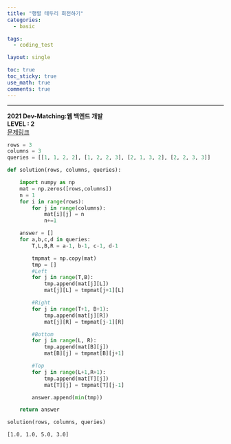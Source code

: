 ```yaml
---
title: "행렬 테두리 회전하기"
categories:
  - basic

tags:
  - coding_test

layout: single

toc: true
toc_sticky: true
use_math: true
comments: true
---
```


---
**2021 Dev-Matching:웹 백엔드 개발**  
**LEVEL : 2**   
[문제링크](https://programmers.co.kr/learn/courses/30/lessons/77485)  


```python
rows = 3
columns = 3
queries = [[1, 1, 2, 2], [1, 2, 2, 3], [2, 1, 3, 2], [2, 2, 3, 3]]
```


```python
def solution(rows, columns, queries):

    import numpy as np
    mat = np.zeros([rows,columns])
    n = 1
    for i in range(rows):
        for j in range(columns):
            mat[i][j] = n
            n+=1

    answer = []
    for a,b,c,d in queries:
        T,L,B,R = a-1, b-1, c-1, d-1

        tmpmat = np.copy(mat)
        tmp = []
        #Left
        for j in range(T,B):
            tmp.append(mat[j][L])
            mat[j][L] = tmpmat[j+1][L]

        #Right
        for j in range(T+1, B+1):
            tmp.append(mat[j][R])
            mat[j][R] = tmpmat[j-1][R]

        #Bottom
        for j in range(L, R):
            tmp.append(mat[B][j])
            mat[B][j] = tmpmat[B][j+1]

        #Top
        for j in range(L+1,R+1):
            tmp.append(mat[T][j])
            mat[T][j] = tmpmat[T][j-1]

        answer.append(min(tmp))

    return answer
```


```python
solution(rows, columns, queries)
```




    [1.0, 1.0, 5.0, 3.0]
